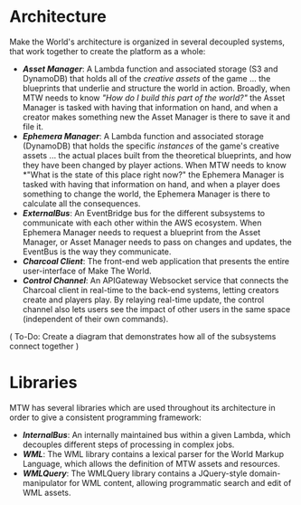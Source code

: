 Architecture
============

Make the World's architecture is organized in several decoupled systems, that work together
to create the platform as a whole:

- ***Asset Manager***:  A Lambda function and associated storage (S3 and DynamoDB) that
holds all of the *creative assets* of the game ... the blueprints that underlie and structure
the world in action.  Broadly, when MTW needs to know *"How do I build this part of the world?"*
the Asset Manager is tasked with having that information on hand, and when a creator makes
something new the Asset Manager is there to save it and file it.
- ***Ephemera Manager***:  A Lambda function and associated storage (DynamoDB) that holds
the specific *instances* of the game's creative assets ... the actual places built from
the theoretical blueprints, and how they have been changed by player actions.  When MTW
needs to know *"What is the state of this place right now?" the Ephemera Manager is tasked
with having that information on hand, and when a player does something to change the world,
the Ephemera Manager is there to calculate all the consequences.
- ***ExternalBus***:  An EventBridge bus for the different subsystems to communicate with
each other within the AWS ecosystem.  When Ephemera Manager needs to request a blueprint
from the Asset Manager, or Asset Manager needs to pass on changes and updates, the EventBus
is the way they communicate.
- ***Charcoal Client***:  The front-end web application that presents the entire 
user-interface of Make The World.
- ***Control Channel***:  An APIGateway Websocket service that connects the Charcoal client
in real-time to the back-end systems, letting creators create and players play.  By
relaying real-time update, the control channel also lets users see the impact of other
users in the same space (independent of their own commands).

( To-Do:  Create a diagram that demonstrates how all of the subsystems connect together )

Libraries
=========

MTW has several libraries which are used throughout its architecture in order to give a
consistent programming framework:

- ***InternalBus***: An internally maintained bus within a given Lambda, which decouples
different steps of processing in complex jobs.
- ***WML***: The WML library contains a lexical parser for the World Markup Language,
which allows the definition of MTW assets and resources.
- ***WMLQuery***: The WMLQuery library contains a JQuery-style domain-manipulator for
WML content, allowing programmatic search and edit of WML assets.